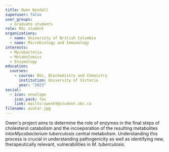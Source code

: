 ```yaml
---
title: Owen Kendall
superuser: false
user_groups:
  - Graduate students
role: MSc student
organizations:
  - name: University of British Columbia
  - name: Microbiology and Immunology
interests:
  - Mycobacteria
  - Metabolomics
  - Enzymology
education:
  courses:
    - course: BSc, Biochemistry and Chemistry
      institution: University of Victoria
      year: "2023"
social:
  - icon: envelope
    icon_pack: fas
    link: mailto:owenk9@student.ubc.ca
filename: avatar.jpg
---
```

O﻿wen's project aims to determine the role of enzymes in the final steps of cholesterol catabolism and the incoeporation of the resulting metabolites intor*Mycobacterium tuberculosis* central metabolism. Understanding this process is crucial in understanding pathogenicity as well as identifying new, therapeutically relevant, vulnerabilities in *M. tuberculosis*.